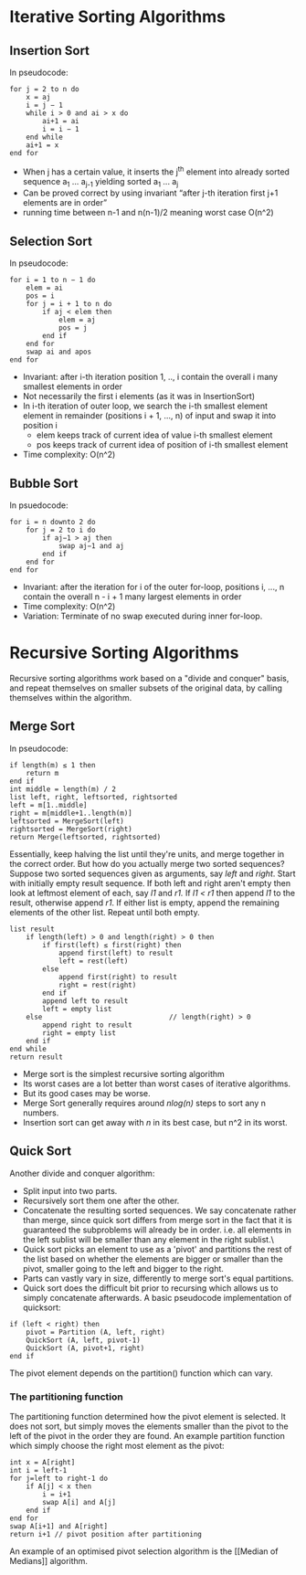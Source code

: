 # Iterative Sorting Algorithms
## Insertion Sort
In pseudocode:
```
for j = 2 to n do  
	x = aj  
	i = j − 1  
	while i > 0 and ai > x do  
		ai+1 = ai  
		i = i − 1  
	end while  
	ai+1 = x  
end for
```
- When j has a certain value, it inserts the j<sup>th</sup> element into already sorted sequence a<sub>1</sub> ... a<sub>j-1</sub> yielding sorted a<sub>1</sub> ... a<sub>j</sub> 
- Can be proved correct by using invariant “after j-th iteration first j+1 elements are in order”
- running time between n-1 and n(n-1)/2 meaning worst case O(n^2)

## Selection Sort
In pseudocode: 
``` 
for i = 1 to n − 1 do  
	elem = ai  
	pos = i  
	for j = i + 1 to n do  
		if aj < elem then  
			elem = aj  
			pos = j  
		end if  
	end for  
	swap ai and apos  
end for
```
- Invariant: after i-th iteration position 1, .., i contain the overall i many smallest elements in order
- Not necessarily the first i elements (as it was in InsertionSort)
- In i-th iteration of outer loop, we search the i-th smallest element element in remainder (positions i + 1, ..., n) of input and swap it into position i 
	- elem keeps track of current idea of value i-th smallest element
	- pos keeps track of current idea of position of i-th smallest element
- Time complexity: O(n^2)

## Bubble Sort
In psuedocode:
```
for i = n downto 2 do  
	for j = 2 to i do  
		if aj−1 > aj then  
			swap aj−1 and aj  
		end if  
	end for  
end for
```
- Invariant: after the iteration for i of the outer for-loop, positions i, ..., n contain the overall n - i + 1 many largest elements in order
- Time complexity: O(n^2)
- Variation: Terminate of no swap executed during inner for-loop.

# Recursive Sorting Algorithms
Recursive sorting algorithms work based on a "divide and conquer" basis, and repeat themselves on smaller subsets of the original data, by calling themselves within the algorithm.

## Merge Sort
In pseudocode:
```
if length(m) ≤ 1 then  
	return m  
end if  
int middle = length(m) / 2  
list left, right, leftsorted, rightsorted  
left = m[1..middle]  
right = m[middle+1..length(m)]  
leftsorted = MergeSort(left)  
rightsorted = MergeSort(right)  
return Merge(leftsorted, rightsorted)
```

Essentially, keep halving the list until they're units, and merge together in the correct order. But how do you actually merge two sorted sequences?
Suppose two sorted sequences given as arguments, say *left* and *right*.
Start with initially empty result sequence.
If both left and right aren't empty then look at leftmost element of each, say *l1* and *r1.* If *l1 < r1* then append *l1* to the result, otherwise append *r1*. If either list is empty, append the remaining elements of the other list. Repeat until both empty.
```
list result  
	if length(left) > 0 and length(right) > 0 then  
		if first(left) ≤ first(right) then  
			append first(left) to result  
			left = rest(left)  
		else  
			append first(right) to result  
			right = rest(right)  
		end if  
		append left to result  
		left = empty list  
	else                               // length(right) > 0  
		append right to result  
		right = empty list  
	end if  
end while  
return result
```
- Merge sort is the simplest recursive sorting algorithm
- Its worst cases are a lot better than worst cases of iterative algorithms.
- But its good cases may be worse.
- Merge Sort generally requires around *nlog(n)* steps to sort any n numbers.
- Insertion sort can get away with *n*  in its best case, but n^2 in its worst.

## Quick Sort
Another divide and conquer algorithm:
- Split input into two parts.
- Recursively sort them one after the other.
- Concatenate the resulting sorted sequences.
We say concatenate rather than merge, since quick sort differs from merge sort in the fact that it is guaranteed the subproblems will already be in order. i.e. all elements in the left sublist will be smaller than any element in the right sublist.\
- Quick sort picks an element to use as a 'pivot' and partitions the rest of the list based on whether the elements are bigger or smaller than the pivot, smaller going to the left and bigger to the right.
- Parts can vastly vary in size, differently to merge sort's equal partitions.
- Quick sort does the difficult bit prior to recursing which allows us to simply concatenate afterwards.
A basic pseudocode implementation of quicksort:
```
if (left < right) then   
	pivot = Partition (A, left, right)  
	QuickSort (A, left, pivot-1)  
	QuickSort (A, pivot+1, right)  
end if
```
The pivot element depends on the partition() function which can vary.

### The partitioning function 
The partitioning function determined how the pivot element is selected. It does not sort, but simply moves the elements smaller than the pivot to the left of the pivot in the order they are found.
An example partition function which simply choose the right most element as the pivot:
```
int x = A[right]  
int i = left-1  
for j=left to right-1 do  
	if A[j] < x then  
		i = i+1  
		swap A[i] and A[j]  
	end if  
end for  
swap A[i+1] and A[right]  
return i+1 // pivot position after partitioning
```
An example of an optimised pivot selection algorithm is the [[Median of Medians]] algorithm.